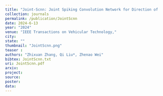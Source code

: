 ```yaml
---
title: "Joint-Scnn: Joint Spiking Convolution Network for Direction of Arrival Estimation"
collection: journals
permalink: /publication/JointScnn
date: 2024-6-13
year: "2024"
venue: "IEEE Transactions on Vehicular Technology,"
city: 
state: ""
thumbnail: "JointScnn.png"
teaser : 
authors: "Zhixuan Zhang, Qi Liu*, Zhenao Wei"
bibtex: JointScnn.txt
uri: JointScnn.pdf
arxiv: 
project: 
source: 
poster: 
data:
---
```

